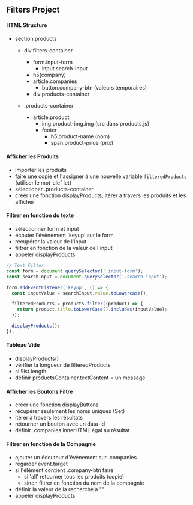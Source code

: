 ## Filters Project

#### HTML Structure

- section.products

  - div.filters-container

    - form.input-form
      - input.search-input
    - h5(company)
    - article.companies
      - button.company-btn (valeurs temporaires)
    - div.products-container

  - .products-container
    - article.product
      - img.product-img.img (src dans products.js)
      - footer
        - h5.product-name (nom)
        - span.product-price (prix)

#### Afficher les Produits

- importer les produits
- faire une copie et l'assigner à une nouvelle variable `filteredProducts` (utiliser le mot-clef let)
- sélectioner .products-container
- créer une fonction displayProducts, itérer à travers les produits et les afficher

#### Filtrer en fonction du texte

- sélectionner form et input
- écouter l'évènement 'keyup' sur le form
- récupérer la valeur de l'input
- filtrer en fonction de la valeur de l'input
- appeler displayProducts

```js
// Text Filter
const form = document.querySelector('.input-form');
const searchInput = document.querySelector('.search-input');

form.addEventListener('keyup', () => {
  const inputValue = searchInput.value.toLowercase();

  filteredProducts = products.filter((product) => {
    return product.title.toLowerCase().includes(inputValue);
  });

  displayProducts();
});
```

#### Tableau Vide

- displayProducts()
- vérifier la longueur de filteredProducts
- si !list.length
- définir productsContainer.textContent = un message

#### Afficher les Boutons Filtre

- créer une fonction displayButtons
- récupérer seulement les noms uniques (Set)
- itérer à travers les résultats
- retourner un bouton avec un data-id
- définir .companies innerHTML égal au résultat

#### Filtrer en fonction de la Compagnie

- ajouter un écouteur d'évènement sur .companies
- regarder event.target
- si l'élément contient .company-btn faire
  - si 'all' retourner tous les produits (copie)
  - sinon filtrer en fonction du nom de la compagnie
- définir la valeur de la recherche à ""
- appeler displayProducts
